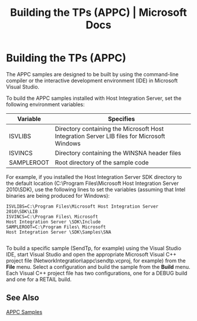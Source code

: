 ﻿---
title: "Building the TPs (APPC) | Microsoft Docs"
ms.custom: ""
ms.date: "11/30/2017"
ms.prod: "host-integration-server"
ms.reviewer: ""
ms.suite: ""
ms.tgt_pltfrm: ""
ms.topic: "article"
ms.assetid: 122ffa60-cfd2-41ab-bd31-1ab2e6a88c72
caps.latest.revision: 8
---
# Building the TPs (APPC)
The APPC samples are designed to be built by using the command-line compiler or the interactive development environment (IDE) in Microsoft Visual Studio.  
  
 To build the APPC samples installed with Host Integration Server, set the following environment variables:  
  
|Variable|Specifies|  
|--------------|---------------|  
|ISVLIBS|Directory containing the Microsoft Host Integration Server LIB files for Microsoft Windows|  
|ISVINCS|Directory containing the WINSNA header files|  
|SAMPLEROOT|Root directory of the sample code|  
  
 For example, if you installed the Host Integration Server SDK directory to the default location (C:\Program Files\Microsoft Host Integration Server 2010\SDK), use the following lines to set the variables (assuming that Intel binaries are being produced for Windows):  
  
```  
ISVLIBS=C:\Program Files\Microsoft Host Integration Server 2010\SDK\LIB  
ISVINCS=C:\Program Files\ Microsoft Host Integration Server \SDK\Include  
SAMPLEROOT=C:\Program Files\ Microsoft Host Integration Server \SDK\Samples\SNA  
  
```  
  
 To build a specific sample (SendTp, for example) using the Visual Studio IDE, start Visual Studio and open the appropriate Microsoft Visual C++ project file (NetworkIntegration\appc\sendtp.vcproj, for example) from the **File** menu. Select a configuration and build the sample from the **Build** menu. Each Visual C++ project file has two configurations, one for a DEBUG build and one for a RETAIL build.  
  
## See Also  
 [APPC Samples](../core/appc-samples.md)